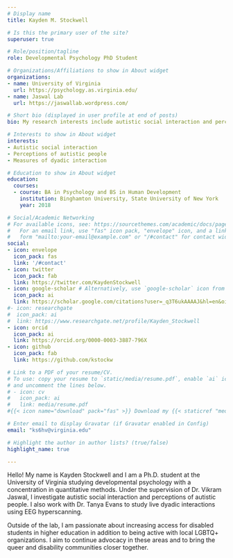 ```yaml
---
# Display name
title: Kayden M. Stockwell

# Is this the primary user of the site?
superuser: true

# Role/position/tagline
role: Developmental Psychology PhD Student

# Organizations/Affiliations to show in About widget
organizations:
- name: University of Virginia
  url: https://psychology.as.virginia.edu/
- name: Jaswal Lab
  url: https://jaswallab.wordpress.com/

# Short bio (displayed in user profile at end of posts)
bio: My research interests include autistic social interaction and perceptions of autistic people.

# Interests to show in About widget
interests:
- Autistic social interaction
- Perceptions of autistic people
- Measures of dyadic interaction

# Education to show in About widget
education:
  courses:
  - course: BA in Psychology and BS in Human Development
    institution: Binghamton University, State University of New York
    year: 2018

# Social/Academic Networking
# For available icons, see: https://sourcethemes.com/academic/docs/page-builder/#icons
#   For an email link, use "fas" icon pack, "envelope" icon, and a link in the
#   form "mailto:your-email@example.com" or "/#contact" for contact widget.
social:
- icon: envelope
  icon_pack: fas
  link: '/#contact'
- icon: twitter
  icon_pack: fab
  link: https://twitter.com/KaydenStockwell
- icon: google-scholar # Alternatively, use `google-scholar` icon from `ai` icon pack
  icon_pack: ai
  link: https://scholar.google.com/citations?user=_q3T6ukAAAAJ&hl=en&oi=ao
#- icon: researchgate
#  icon_pack: ai
#  link: https://www.researchgate.net/profile/Kayden_Stockwell
- icon: orcid
  icon_pack: ai
  link: https://orcid.org/0000-0003-3887-796X
- icon: github
  icon_pack: fab
  link: https://github.com/kstockw

# Link to a PDF of your resume/CV.
# To use: copy your resume to `static/media/resume.pdf`, enable `ai` icons in `params.toml`, 
# and uncomment the lines below.
# - icon: cv
#   icon_pack: ai
#   link: media/resume.pdf
#{{< icon name="download" pack="fas" >}} Download my {{< staticref "media/demo_resume.pdf" "newtab" >}}cv{{< /staticref >}}.

# Enter email to display Gravatar (if Gravatar enabled in Config)
email: "ks6hv@virginia.edu"

# Highlight the author in author lists? (true/false)
highlight_name: true

---
```


Hello! My name is Kayden Stockwell and I am a Ph.D. student at the University of Virginia studying developmental psychology with a concentration in quantitative methods. Under the supervision of Dr. Vikram Jaswal, I investigate autistic social interaction and perceptions of autistic people. I also work with Dr. Tanya Evans to study live dyadic interactions using EEG hyperscanning.

Outside of the lab, I am passionate about increasing access for disabled students in higher education in addition to being active with local LGBTQ+ organizations. I aim to continue advocacy in these areas and to bring the queer and disability communities closer together.



